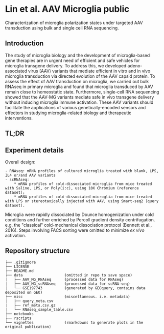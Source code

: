 # Lin et al. AAV Microglia public

Characterization of microglia polarization states under targeted AAV transduction using bulk and single cell RNA sequencing.

## Introduction

The study of microglia biology and the development of microglia-based gene therapies are in urgent need of efficient and safe vehicles for microglia transgene delivery. To address this, we developed adeno-associated virus (AAV) variants that mediate efficient in vitro and in vivo microglia transduction via directed evolution of the AAV capsid protein. To assess the effect of AAV transduction on microglia, we carried out bulk RNAseq in primary microglia and found that microglia transduced by AAV remain close to homeostatic state. Furthermore, single-cell RNA sequencing showed that the AAV-MG variants mediate safe in vivo transgene delivery without inducing microglia immune activation. These AAV variants should facilitate the applications of various genetically-encoded sensors and effectors in studying microglia-related biology and therapeutic interventions.

## TL;DR



## Experiment details

Overall design:

    - RNAseq: mRNA profiles of cultured microglia treated with blank, LPS, IL4 or/and AAV variants
    - scRNAseq: 
        * mRNA profiles of cold-dissociated microglia from mice treated with Saline, LPS, or Poly(i:c), using 10X Chromium (reference dataset); 
        * mRNA profiles of cold-dissociated microglia from mice treated with LPS or stereotaxically injected with AAV, using Smart-seq2 (query dataset).

Microglia were rapidly dissociated by Dounce homogenization under cold conditions and further enriched by Percoll gradient density centrifugation. e.g. the "classical" cold-mechanical dissociation protocol (Bennett et al., 2016). Steps involving FACS sorting were omitted to minimize *ex vivo* activation.

## Repository structure

```
├── .gitignore
├── LICENSE
├── README.md
├── data                   (omitted in repo to save space)
|   ├── AAV_MG_RNAseq      (processed data for RNAseq)
|   ├── AAV_MG_scRNAseq    (processed data for scRNA-seq)
|   └── GSE197743          (generated by GEOquery, contains data deposited on GEO)
├── misc                   (miscellaneous. i.e. metadata)
|   ├── query_meta.csv
|   ├── ref_meta.csv.gz
|   └── RNAseq_sample_table.csv
├── notebooks
├── rscripts
└── vignettes              (rmarkdowns to generate plots in the original publication)
```